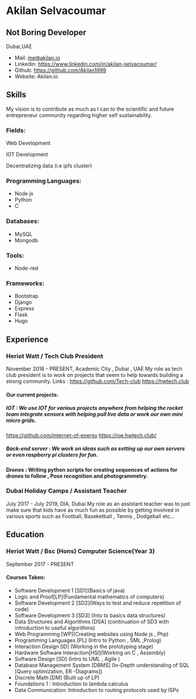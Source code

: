 
# Akilan Selvacoumar
## Not Boring Developer
Dubai,UAE

- Mail: me@akilan.io
- Linkedin: https://www.linkedin.com/in/akilan-selvacoumar/
- Github: https://github.com/Akilan1999
- Website: Akilan.io

## Skills

My vision is to contribute as much as I can to the scientific and future entrepreneur community regarding higher self sustainability.

### Fields:
Web Development 

IOT Development

Decentralizing data (i.e ipfs cluster)

### Programming Languages:
- Node js
- Python
- C

### Databases:
- MySQL
- Mongodb

### Tools:
- Node-red
### Frameworks:
- Bootstrap 
- Django 
- Express 
- Flask
- Hugo



## Experience

### Heriot Watt / Tech Club President 
November 2018 - PRESENT,  Academic City , Dubai , UAE
My role as tech club president is to work on projects that seem to help towards building a strong community.
Links : 
https://github.com/Tech-club
https://hwtech.club

#### Our current projects:
##### IOT : We use IOT for various projects anywhere from helping the rocket team integrate sensors with helping pull live data or work our own mini micro grids. 
https://github.com/internet-of-energy
https://ioe.hwtech.club/

##### Back-end server : We work on ideas such as setting up our own servers  or even raspberry pi clusters for fun.   

#### Drones : Writing python scripts for creating sequences of actions for drones to follow , Pose recognition and photogrammetry.

### Dubai Holiday Camps / Assistant Teacher 
July  2017 - July  2019,  DIA, Dubai
My role as an assistant teacher was to just make sure that kids have as much fun as possible by getting involved in various sports such as Football, Baseketball , Tennis , Dodgeball etc...

## Education

### Heriot Watt / Bsc (Hons) Computer Science(Year 3)
September 2017 - PRESENT
#### Courses Taken:
- Software Development 1 [SD1](Basics of java)
- Logic and Proof[LP](Fundamental mathematics of computers)
- Software Development 2 [SD2](Ways to test and reduce repetition of code)
- Software Development 3 [SD3] (Into to basics data structures)
- Data Structures and Algorithms [DSA] (continuation of SD3 with introduction to useful algorithms)
- Web Programming [WP](Creating websites using Node js , Php)
- Programming Languages [PL] (Intro to Python , SML ,Prolog)
- Interaction Design [ID] (Working in the prototyping stage)
- Hardware Software Interaction[HSI](Working on C , Assembly)
- Software Design [SD] (Intro to UML , Agile )
- Database Management System [DBMS] (In-Depth understanding of SQL [Query optimization, ER -Diagrams])
- Discrete Math [DM] (Built up of LP)
- Foundations 1 : Introduction to lambda calculus 
- Data Communication: Introduction to routing protocols used by ISPs








